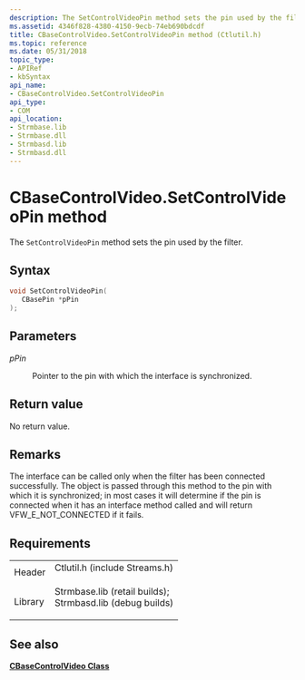 ```yaml
---
description: The SetControlVideoPin method sets the pin used by the filter.
ms.assetid: 4346f828-4380-4150-9ecb-74eb690bdcdf
title: CBaseControlVideo.SetControlVideoPin method (Ctlutil.h)
ms.topic: reference
ms.date: 05/31/2018
topic_type: 
- APIRef
- kbSyntax
api_name: 
- CBaseControlVideo.SetControlVideoPin
api_type: 
- COM
api_location: 
- Strmbase.lib
- Strmbase.dll
- Strmbasd.lib
- Strmbasd.dll
---
```


# CBaseControlVideo.SetControlVideoPin method

The `SetControlVideoPin` method sets the pin used by the filter.

## Syntax


```C++
void SetControlVideoPin(
   CBasePin *pPin
);
```



## Parameters

<dl> <dt>

*pPin* 
</dt> <dd>

Pointer to the pin with which the interface is synchronized.

</dd> </dl>

## Return value

No return value.

## Remarks

The interface can be called only when the filter has been connected successfully. The object is passed through this method to the pin with which it is synchronized; in most cases it will determine if the pin is connected when it has an interface method called and will return VFW\_E\_NOT\_CONNECTED if it fails.

## Requirements



|                    |                                                                                                                                                                                            |
|--------------------|--------------------------------------------------------------------------------------------------------------------------------------------------------------------------------------------|
| Header<br/>  | <dl> <dt>Ctlutil.h (include Streams.h)</dt> </dl>                                                                                   |
| Library<br/> | <dl> <dt>Strmbase.lib (retail builds); </dt> <dt>Strmbasd.lib (debug builds)</dt> </dl> |



## See also

<dl> <dt>

[**CBaseControlVideo Class**](cbasecontrolvideo.md)
</dt> </dl>

 

 




